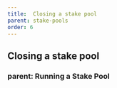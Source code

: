 ```yaml
---
title:  Closing a stake pool
parent: stake-pools
order: 6
---
```

## Closing a stake pool
### parent: Running a Stake Pool